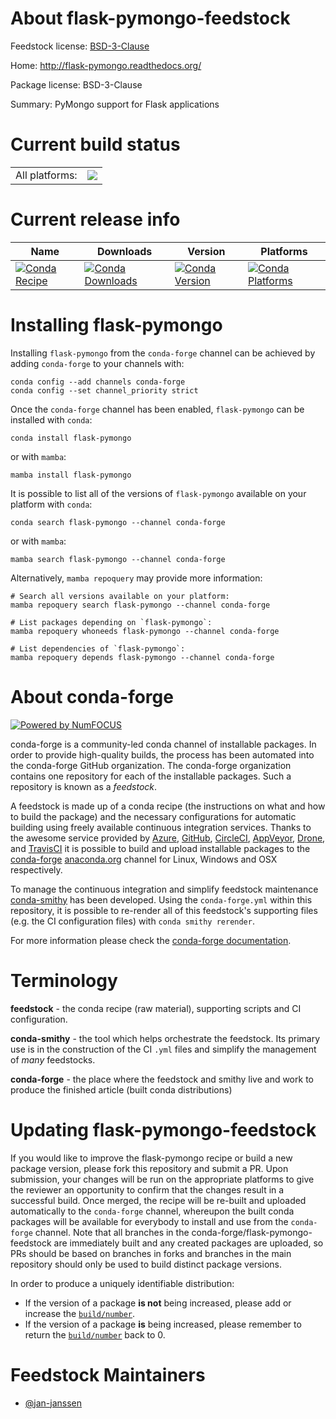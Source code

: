 About flask-pymongo-feedstock
=============================

Feedstock license: [BSD-3-Clause](https://github.com/conda-forge/flask-pymongo-feedstock/blob/main/LICENSE.txt)

Home: http://flask-pymongo.readthedocs.org/

Package license: BSD-3-Clause

Summary: PyMongo support for Flask applications

Current build status
====================


<table><tr><td>All platforms:</td>
    <td>
      <a href="https://dev.azure.com/conda-forge/feedstock-builds/_build/latest?definitionId=13784&branchName=main">
        <img src="https://dev.azure.com/conda-forge/feedstock-builds/_apis/build/status/flask-pymongo-feedstock?branchName=main">
      </a>
    </td>
  </tr>
</table>

Current release info
====================

| Name | Downloads | Version | Platforms |
| --- | --- | --- | --- |
| [![Conda Recipe](https://img.shields.io/badge/recipe-flask--pymongo-green.svg)](https://anaconda.org/conda-forge/flask-pymongo) | [![Conda Downloads](https://img.shields.io/conda/dn/conda-forge/flask-pymongo.svg)](https://anaconda.org/conda-forge/flask-pymongo) | [![Conda Version](https://img.shields.io/conda/vn/conda-forge/flask-pymongo.svg)](https://anaconda.org/conda-forge/flask-pymongo) | [![Conda Platforms](https://img.shields.io/conda/pn/conda-forge/flask-pymongo.svg)](https://anaconda.org/conda-forge/flask-pymongo) |

Installing flask-pymongo
========================

Installing `flask-pymongo` from the `conda-forge` channel can be achieved by adding `conda-forge` to your channels with:

```
conda config --add channels conda-forge
conda config --set channel_priority strict
```

Once the `conda-forge` channel has been enabled, `flask-pymongo` can be installed with `conda`:

```
conda install flask-pymongo
```

or with `mamba`:

```
mamba install flask-pymongo
```

It is possible to list all of the versions of `flask-pymongo` available on your platform with `conda`:

```
conda search flask-pymongo --channel conda-forge
```

or with `mamba`:

```
mamba search flask-pymongo --channel conda-forge
```

Alternatively, `mamba repoquery` may provide more information:

```
# Search all versions available on your platform:
mamba repoquery search flask-pymongo --channel conda-forge

# List packages depending on `flask-pymongo`:
mamba repoquery whoneeds flask-pymongo --channel conda-forge

# List dependencies of `flask-pymongo`:
mamba repoquery depends flask-pymongo --channel conda-forge
```


About conda-forge
=================

[![Powered by
NumFOCUS](https://img.shields.io/badge/powered%20by-NumFOCUS-orange.svg?style=flat&colorA=E1523D&colorB=007D8A)](https://numfocus.org)

conda-forge is a community-led conda channel of installable packages.
In order to provide high-quality builds, the process has been automated into the
conda-forge GitHub organization. The conda-forge organization contains one repository
for each of the installable packages. Such a repository is known as a *feedstock*.

A feedstock is made up of a conda recipe (the instructions on what and how to build
the package) and the necessary configurations for automatic building using freely
available continuous integration services. Thanks to the awesome service provided by
[Azure](https://azure.microsoft.com/en-us/services/devops/), [GitHub](https://github.com/),
[CircleCI](https://circleci.com/), [AppVeyor](https://www.appveyor.com/),
[Drone](https://cloud.drone.io/welcome), and [TravisCI](https://travis-ci.com/)
it is possible to build and upload installable packages to the
[conda-forge](https://anaconda.org/conda-forge) [anaconda.org](https://anaconda.org/)
channel for Linux, Windows and OSX respectively.

To manage the continuous integration and simplify feedstock maintenance
[conda-smithy](https://github.com/conda-forge/conda-smithy) has been developed.
Using the ``conda-forge.yml`` within this repository, it is possible to re-render all of
this feedstock's supporting files (e.g. the CI configuration files) with ``conda smithy rerender``.

For more information please check the [conda-forge documentation](https://conda-forge.org/docs/).

Terminology
===========

**feedstock** - the conda recipe (raw material), supporting scripts and CI configuration.

**conda-smithy** - the tool which helps orchestrate the feedstock.
                   Its primary use is in the construction of the CI ``.yml`` files
                   and simplify the management of *many* feedstocks.

**conda-forge** - the place where the feedstock and smithy live and work to
                  produce the finished article (built conda distributions)


Updating flask-pymongo-feedstock
================================

If you would like to improve the flask-pymongo recipe or build a new
package version, please fork this repository and submit a PR. Upon submission,
your changes will be run on the appropriate platforms to give the reviewer an
opportunity to confirm that the changes result in a successful build. Once
merged, the recipe will be re-built and uploaded automatically to the
`conda-forge` channel, whereupon the built conda packages will be available for
everybody to install and use from the `conda-forge` channel.
Note that all branches in the conda-forge/flask-pymongo-feedstock are
immediately built and any created packages are uploaded, so PRs should be based
on branches in forks and branches in the main repository should only be used to
build distinct package versions.

In order to produce a uniquely identifiable distribution:
 * If the version of a package **is not** being increased, please add or increase
   the [``build/number``](https://docs.conda.io/projects/conda-build/en/latest/resources/define-metadata.html#build-number-and-string).
 * If the version of a package **is** being increased, please remember to return
   the [``build/number``](https://docs.conda.io/projects/conda-build/en/latest/resources/define-metadata.html#build-number-and-string)
   back to 0.

Feedstock Maintainers
=====================

* [@jan-janssen](https://github.com/jan-janssen/)

